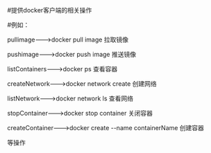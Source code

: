 #提供docker客户端的相关操作

#例如：

pullimage--->docker pull image  拉取镜像

pushimage--->docker push image  推送镜像

listContainers--->docker ps  查看容器

createNetwork--->docker network create  创建网络

listNetwork--->docker network ls  查看网络

stopContainer--->docker stop container  关闭容器

createContainer--->docker create --name containerName  创建容器

等操作